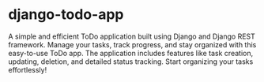 # django-todo-app
A simple and efficient ToDo application built using Django and Django REST framework. Manage your tasks, track progress, and stay organized with this easy-to-use ToDo app. The application includes features like task creation, updating, deletion, and detailed status tracking. Start organizing your tasks effortlessly!
